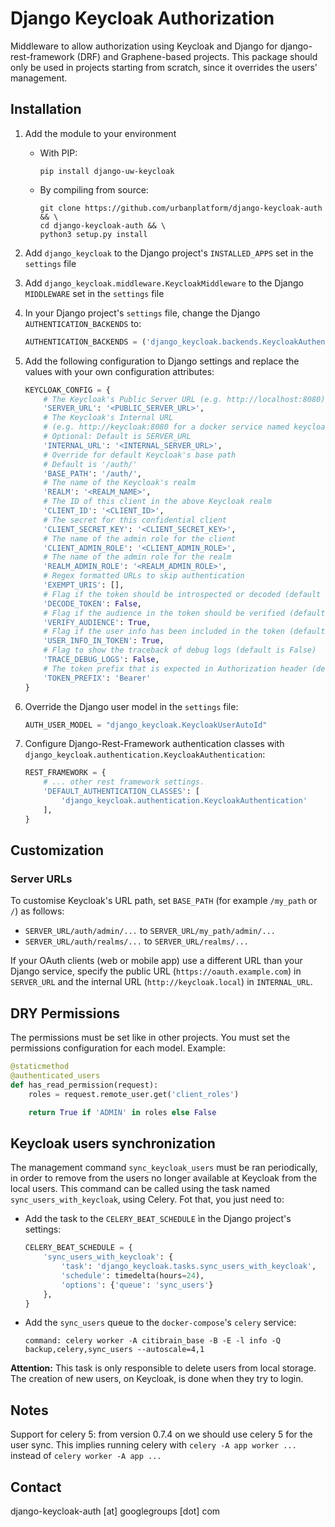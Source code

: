 # Django Keycloak Authorization

Middleware to allow authorization using Keycloak and Django for django-rest-framework (DRF) and Graphene-based projects.
This package should only be used in projects starting from scratch, since it overrides the users' management.

## Installation

1. Add the module to your environment
    * With PIP:

        ```shell
        pip install django-uw-keycloak
        ```

    * By compiling from source:

        ```shell
        git clone https://github.com/urbanplatform/django-keycloak-auth && \
        cd django-keycloak-auth && \
        python3 setup.py install
        ```

2. Add `django_keycloak` to the Django project's `INSTALLED_APPS` set in the `settings` file
3. Add `django_keycloak.middleware.KeycloakMiddleware` to the Django `MIDDLEWARE` set in the `settings` file
4. In your Django project's `settings` file, change the Django `AUTHENTICATION_BACKENDS` to:

    ```python
    AUTHENTICATION_BACKENDS = ('django_keycloak.backends.KeycloakAuthenticationBackend',)
    ```

5. Add the following configuration to Django settings and replace the values with your own configuration attributes:

    ```python
    KEYCLOAK_CONFIG = {
        # The Keycloak's Public Server URL (e.g. http://localhost:8080)
        'SERVER_URL': '<PUBLIC_SERVER_URL>',
        # The Keycloak's Internal URL
        # (e.g. http://keycloak:8080 for a docker service named keycloak)
        # Optional: Default is SERVER_URL
        'INTERNAL_URL': '<INTERNAL_SERVER_URL>',
        # Override for default Keycloak's base path
        # Default is '/auth/'
        'BASE_PATH': '/auth/',
        # The name of the Keycloak's realm
        'REALM': '<REALM_NAME>',
        # The ID of this client in the above Keycloak realm
        'CLIENT_ID': '<CLIENT_ID>',
        # The secret for this confidential client
        'CLIENT_SECRET_KEY': '<CLIENT_SECRET_KEY>',
        # The name of the admin role for the client
        'CLIENT_ADMIN_ROLE': '<CLIENT_ADMIN_ROLE>',
        # The name of the admin role for the realm
        'REALM_ADMIN_ROLE': '<REALM_ADMIN_ROLE>',
        # Regex formatted URLs to skip authentication
        'EXEMPT_URIS': [],
        # Flag if the token should be introspected or decoded (default is False)
        'DECODE_TOKEN': False,
        # Flag if the audience in the token should be verified (default is True)
        'VERIFY_AUDIENCE': True,
        # Flag if the user info has been included in the token (default is True)
        'USER_INFO_IN_TOKEN': True,
        # Flag to show the traceback of debug logs (default is False)
        'TRACE_DEBUG_LOGS': False,
        # The token prefix that is expected in Authorization header (default is 'Bearer')
        'TOKEN_PREFIX': 'Bearer'
    }
    ```

6. Override the Django user model in the `settings` file:

     ```python
    AUTH_USER_MODEL = "django_keycloak.KeycloakUserAutoId"
    ```

7. Configure Django-Rest-Framework authentication classes with `django_keycloak.authentication.KeycloakAuthentication`:

    ```python
    REST_FRAMEWORK = {
        # ... other rest framework settings.
        'DEFAULT_AUTHENTICATION_CLASSES': [
            'django_keycloak.authentication.KeycloakAuthentication'
        ],
    }
    ```

## Customization

### Server URLs

To customise Keycloak's URL path, set `BASE_PATH` (for example `/my_path` or `/`) as follows:

* `SERVER_URL/auth/admin/...` to `SERVER_URL/my_path/admin/...`
* `SERVER_URL/auth/realms/...` to `SERVER_URL/realms/...`

If your OAuth clients (web or mobile app) use a different URL than your Django service, specify the public URL (`https://oauth.example.com`) in `SERVER_URL` and the internal URL (`http://keycloak.local`) in `INTERNAL_URL`.

## DRY Permissions

The permissions must be set like in other projects. You must set the
permissions configuration for each model. Example:

```python
@staticmethod
@authenticated_users
def has_read_permission(request):
    roles = request.remote_user.get('client_roles')

    return True if 'ADMIN' in roles else False
```

## Keycloak users synchronization

The management command `sync_keycloak_users` must be ran periodically, in
order to remove from the users no longer available at
Keycloak from the local users. This command can be called using the task named
`sync_users_with_keycloak`, using Celery. Fot that, you just need to:

* Add the task to the `CELERY_BEAT_SCHEDULE` ìn the Django project's settings:

  ```python
  CELERY_BEAT_SCHEDULE = {
      'sync_users_with_keycloak': {
          'task': 'django_keycloak.tasks.sync_users_with_keycloak',
          'schedule': timedelta(hours=24),
          'options': {'queue': 'sync_users'}
      },
  }
  ```

* Add the `sync_users` queue to the `docker-compose`'s `celery` service:

  `command: celery worker -A citibrain_base -B -E -l info -Q backup,celery,sync_users --autoscale=4,1`

**Attention:** This task is only responsible to delete users from local
storage. The creation of new users, on Keycloak, is done when they
try to login.

## Notes

Support for celery 5: from version 0.7.4 on we should use celery 5 for the user sync. This implies running celery with `celery -A app worker ...` instead of `celery worker -A app ...`

## Contact

django-keycloak-auth [at] googlegroups [dot] com
